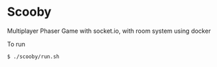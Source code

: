 # Scooby

Multiplayer Phaser Game with socket.io, with room system using docker

To run
```
$ ./scooby/run.sh
```
